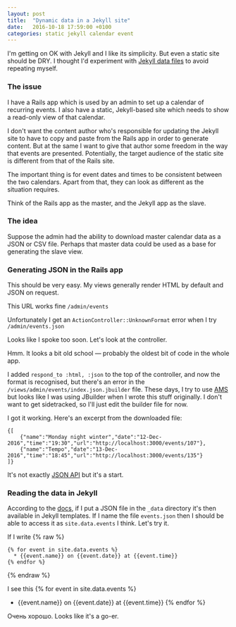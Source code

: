 ```yaml
---
layout: post
title:  "Dynamic data in a Jekyll site"
date:   2016-10-18 17:59:00 +0100
categories: static jekyll calendar event
---
```


I'm getting on OK with Jekyll and I like its simplicity. But even a static site should be DRY. I thought I'd experiment with [Jekyll data files][1] to avoid repeating myself.

[1]: https://jekyllrb.com/docs/datafiles/ 

### The issue
I have a Rails app which is used by an admin to set up a calendar of recurring events. I also have a static, Jekyll-based site which needs to show a read-only view of that calendar.

I don't want the content author who's responsible for updating the Jekyll site to have to copy and paste from the Rails app in order to generate content. But at the same I want to give that author some freedom in the way that events are presented. Potentially, the target audience of the static site is different from that of the Rails site.

The important thing is for event dates and times to be consistent between the two calendars. Apart from that, they can look as different as the situation requires.

Think of the Rails app as the master, and the Jekyll app as the slave.

### The idea
Suppose the admin had the ability to download master calendar data as a JSON or CSV file. Perhaps that master data could be used as a base for generating the slave view.

### Generating JSON in the Rails app
This should be very easy. My views generally render HTML by default and JSON on request.

This URL works fine ```/admin/events```

Unfortunately I get an ```ActionController::UnknownFormat``` error when I try ```/admin/events.json```

Looks like I spoke too soon. Let's look at the controller.

Hmm. It looks a bit old school — probably the oldest bit of code in the whole app.

I added ```respond_to :html, :json``` to the top of the controller, and now the format is recognised, but there's an error in the ```/views/admin/events/index.json.jbuilder``` file. These days, I try to use [AMS](https://github.com/rails-api/active_model_serializers) but looks like I was using JBuilder when I wrote this stuff originally. I don't want to get sidetracked, so I'll just edit the builder file for now.

I got it working. Here's an excerpt from the downloaded file:

```
{[ 
    {"name":"Monday night winter","date":"12-Dec-2016","time":"19:30","url":"http://localhost:3000/events/107"},
    {"name":"Tempo","date":"13-Dec-2016","time":"18:45","url":"http://localhost:3000/events/135"}
]}
```
It's not exactly [JSON API](http://jsonapi.org/) but it's a start.

### Reading the data in Jekyll

According to the [docs][1], if I put a JSON file in the ```_data``` directory it's then available in Jekyll templates. If I name the file ```events.json``` then I should be able to access it as ```site.data.events``` I think. Let's try it.

If I write
{% raw %}
```
{% for event in site.data.events %}
  * {{event.name}} on {{event.date}} at {{event.time}}
{% endfor %}
```
{% endraw %}

I see this
{% for event in site.data.events %}
  * {{event.name}} on {{event.date}} at {{event.time}}
{% endfor %}

Очень хорошо. Looks like it's a go-er.
